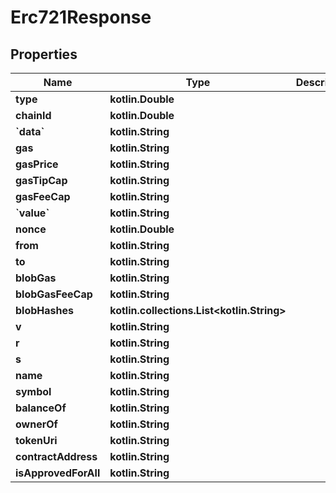 
# Erc721Response

## Properties
Name | Type | Description | Notes
------------ | ------------- | ------------- | -------------
**type** | **kotlin.Double** |  |  [optional]
**chainId** | **kotlin.Double** |  |  [optional]
**&#x60;data&#x60;** | **kotlin.String** |  |  [optional]
**gas** | **kotlin.String** |  |  [optional]
**gasPrice** | **kotlin.String** |  |  [optional]
**gasTipCap** | **kotlin.String** |  |  [optional]
**gasFeeCap** | **kotlin.String** |  |  [optional]
**&#x60;value&#x60;** | **kotlin.String** |  |  [optional]
**nonce** | **kotlin.Double** |  |  [optional]
**from** | **kotlin.String** |  |  [optional]
**to** | **kotlin.String** |  |  [optional]
**blobGas** | **kotlin.String** |  |  [optional]
**blobGasFeeCap** | **kotlin.String** |  |  [optional]
**blobHashes** | **kotlin.collections.List&lt;kotlin.String&gt;** |  |  [optional]
**v** | **kotlin.String** |  |  [optional]
**r** | **kotlin.String** |  |  [optional]
**s** | **kotlin.String** |  |  [optional]
**name** | **kotlin.String** |  |  [optional]
**symbol** | **kotlin.String** |  |  [optional]
**balanceOf** | **kotlin.String** |  |  [optional]
**ownerOf** | **kotlin.String** |  |  [optional]
**tokenUri** | **kotlin.String** |  |  [optional]
**contractAddress** | **kotlin.String** |  |  [optional]
**isApprovedForAll** | **kotlin.String** |  |  [optional]



